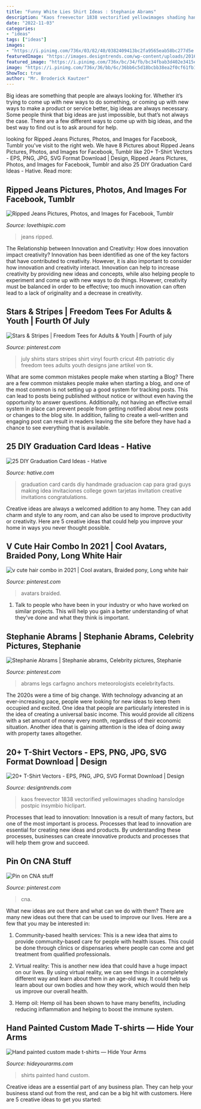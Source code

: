 ```yaml
---
title: "Funny White Lies Shirt Ideas : Stephanie Abrams"
description: "Kaos freevector 1838 vectorified yellowimages shading hanslodge postpic insymbio hiclipart"
date: "2022-11-03"
categories:
- "ideas"
tags: ["ideas"]
images:
- "https://i.pinimg.com/736x/03/82/40/0382409413bc2fa9565eab58bc277d5e.jpg"
featuredImage: "https://images.designtrends.com/wp-content/uploads/2016/07/29174141/Basic-T-Shirt-Template-Vector.jpg"
featured_image: "https://i.pinimg.com/736x/bc/34/fb/bc34fbab3d402e3415e7527470276a97.jpg"
image: "https://i.pinimg.com/736x/36/bb/6c/36bb6c5d18bcbb38ea2f0cf61fb18fb0.jpg"
ShowToc: true
author: "Mr. Broderick Kautzer"
---
```



Big ideas are something that people are always looking for. Whether it’s trying to come up with new ways to do something, or coming up with new ways to make a product or service better, big ideas are always necessary. Some people think that big ideas are just impossible, but that’s not always the case. There are a few different ways to come up with big ideas, and the best way to find out is to ask around for help.

	

		
looking for Ripped Jeans Pictures, Photos, and Images for Facebook, Tumblr you've visit to the right web. We have 8 Pictures about Ripped Jeans Pictures, Photos, and Images for Facebook, Tumblr like 20+ T-Shirt Vectors - EPS, PNG, JPG, SVG Format Download | Design, Ripped Jeans Pictures, Photos, and Images for Facebook, Tumblr and also 25 DIY Graduation Card Ideas - Hative. Read more:
		
    
## Ripped Jeans Pictures, Photos, And Images For Facebook, Tumblr

<img loading=lazy src="https://www.lovethispic.com/uploaded_images/19290-Ripped-Jeans.jpg?2" onerror="this.onerror=null;this.src='https://tse4.mm.bing.net/th?id=OIP.vmIoT-xII6vb7jyAEmyeHQHaLH&amp;pid=15.1';" alt="Ripped Jeans Pictures, Photos, and Images for Facebook, Tumblr">

_Source: lovethispic.com_

>jeans ripped. 

	

The Relationship between Innovation and Creativity: How does innovation impact creativity?
Innovation has been identified as one of the key factors that have contributed to creativity. However, it is also important to consider how innovation and creativity interact. Innovation can help to increase creativity by providing new ideas and concepts, while also helping people to experiment and come up with new ways to do things. However, creativity must be balanced in order to be effective; too much innovation can often lead to a lack of originality and a decrease in creativity.

    
## Stars &amp; Stripes | Freedom Tees For Adults &amp; Youth | Fourth Of July

<img loading=lazy src="https://i.pinimg.com/736x/03/82/40/0382409413bc2fa9565eab58bc277d5e.jpg" onerror="this.onerror=null;this.src='https://tse1.mm.bing.net/th?id=OIP.h2gfSMek8QkGaZv5OAMNfwHaJ4&amp;pid=15.1';" alt="Stars &amp; Stripes | Freedom Tees for Adults &amp; Youth | Fourth of july">

_Source: pinterest.com_

>july shirts stars stripes shirt vinyl fourth cricut 4th patriotic diy freedom tees adults youth designs jane artikel von tk. 

	

What are some common mistakes people make when starting a Blog?
There are a few common mistakes people make when starting a blog, and one of the most common is not setting up a good system for tracking posts. This can lead to posts being published without notice or without even having the opportunity to answer questions. Additionally, not having an effective email system in place can prevent people from getting notified about new posts or changes to the blog site. In addition, failing to create a well-written and engaging post can result in readers leaving the site before they have had a chance to see everything that is available.

    
## 25 DIY Graduation Card Ideas - Hative

<img loading=lazy src="http://hative.com/wp-content/uploads/2015/04/graduation-card-ideas/9-graduation-card-ideas.jpg" onerror="this.onerror=null;this.src='https://tse4.mm.bing.net/th?id=OIP.V9nFmnMUBcFL9jpozW_--gHaJ4&amp;pid=15.1';" alt="25 DIY Graduation Card Ideas - Hative">

_Source: hative.com_

>graduation card cards diy handmade graduacion cap para grad guys making idea invitaciones college gown tarjetas invitation creative invitations congratulations. 

	

Creative ideas are always a welcomed addition to any home. They can add charm and style to any room, and can also be used to improve productivity or creativity. Here are 5 creative ideas that could help you improve your home in ways you never thought possible.

    
## V Cute Hair Combo In 2021 | Cool Avatars, Braided Pony, Long White Hair

<img loading=lazy src="https://i.pinimg.com/736x/36/bb/6c/36bb6c5d18bcbb38ea2f0cf61fb18fb0.jpg" onerror="this.onerror=null;this.src='https://tse1.mm.bing.net/th?id=OIP.pqaOl9jWXsBNkRy-wMvurAHaGK&amp;pid=15.1';" alt="v cute hair combo in 2021 | Cool avatars, Braided pony, Long white hair">

_Source: pinterest.com_

>avatars braided. 

	

1. Talk to people who have been in your industry or who have worked on similar projects. This will help you gain a better understanding of what they've done and what they think is important.

    
## Stephanie Abrams | Stephanie Abrams, Celebrity Pictures, Stephanie

<img loading=lazy src="https://i.pinimg.com/736x/82/6d/d8/826dd8f53567debb2c5ab8901a4059cc--stephanie-abrams-the-weather-channel.jpg" onerror="this.onerror=null;this.src='https://tse3.mm.bing.net/th?id=OIP.5RXioNy20_UNCsuRuQYQkQAAAA&amp;pid=15.1';" alt="Stephanie Abrams | Stephanie abrams, Celebrity pictures, Stephanie">

_Source: pinterest.com_

>abrams legs carfagno anchors meteorologists ecelebrityfacts. 

	

The 2020s were a time of big change. With technology advancing at an ever-increasing pace, people were looking for new ideas to keep them occupied and excited. One idea that people are particularly interested in is the idea of creating a universal basic income. This would provide all citizens with a set amount of money every month, regardless of their economic situation. Another idea that is gaining attention is the idea of doing away with property taxes altogether.

    
## 20+ T-Shirt Vectors - EPS, PNG, JPG, SVG Format Download | Design

<img loading=lazy src="https://images.designtrends.com/wp-content/uploads/2016/07/29174141/Basic-T-Shirt-Template-Vector.jpg" onerror="this.onerror=null;this.src='https://tse1.mm.bing.net/th?id=OIP.oURjtm68O_b6V4qgopu1UgHaFi&amp;pid=15.1';" alt="20+ T-Shirt Vectors - EPS, PNG, JPG, SVG Format Download | Design">

_Source: designtrends.com_

>kaos freevector 1838 vectorified yellowimages shading hanslodge postpic insymbio hiclipart. 

	

Processes that lead to innovation:
Innovation is a result of many factors, but one of the most important is process. Processes that lead to innovation are essential for creating new ideas and products. By understanding these processes, businesses can create innovative products and processes that will help them grow and succeed.

    
## Pin On CNA Stuff

<img loading=lazy src="https://i.pinimg.com/736x/bc/34/fb/bc34fbab3d402e3415e7527470276a97.jpg" onerror="this.onerror=null;this.src='https://tse2.mm.bing.net/th?id=OIP.xWAGZ3zmdqJbTFfFLbV0EgHaK5&amp;pid=15.1';" alt="Pin on CNA stuff">

_Source: pinterest.com_

>cna. 

	

What new ideas are out there and what can we do with them?
There are many new ideas out there that can be used to improve our lives. Here are a few that you may be interested in:
1. Community-based health services: This is a new idea that aims to provide community-based care for people with health issues. This could be done through clinics or dispensaries where people can come and get treatment from qualified professionals.

2. Virtual reality: This is another new idea that could have a huge impact on our lives. By using virtual reality, we can see things in a completely different way and learn about them in an age-old way. It could help us learn about our own bodies and how they work, which would then help us improve our overall health.

3. Hemp oil: Hemp oil has been shown to have many benefits, including reducing inflammation and helping to boost the immune system.

    
## Hand Painted Custom Made T-shirts — Hide Your Arms

<img loading=lazy src="http://hideyourarms.com/wp-content/uploads/2015/07/15summer1-480x724.jpg" onerror="this.onerror=null;this.src='https://tse3.mm.bing.net/th?id=OIP.o_xdeQrr56f5lLk7VnL5WwHaLK&amp;pid=15.1';" alt="Hand painted custom made t-shirts — Hide Your Arms">

_Source: hideyourarms.com_

>shirts painted hand custom. 

	

Creative ideas are a essential part of any business plan. They can help your business stand out from the rest, and can be a big hit with customers. Here are 5 creative ideas to get you started:

